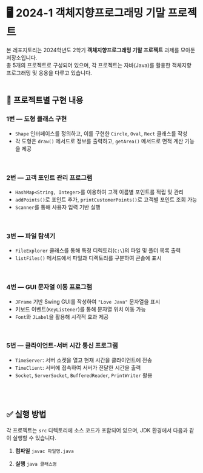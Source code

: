 # 🖥️ 2024-1 객체지향프로그래밍 기말 프로젝트

본 레포지토리는 2024학년도 2학기 **객체지향프로그래밍 기말 프로젝트** 과제를 모아둔 저장소입니다.  
총 5개의 프로젝트로 구성되어 있으며, 각 프로젝트는 자바(Java)를 활용한 객체지향 프로그래밍 및 응용을 다루고 있습니다.
<br/>
<br/>

## 📂 프로젝트별 구현 내용

### 1번 — 도형 클래스 구현
  - `Shape` 인터페이스를 정의하고, 이를 구현한 `Circle`, `Oval`, `Rect` 클래스를 작성
  - 각 도형은 `draw()` 메서드로 정보를 출력하고, `getArea()` 메서드로 면적 계산 기능을 제공
<br/>

### 2번 — 고객 포인트 관리 프로그램
  - `HashMap<String, Integer>`를 이용하여 고객 이름별 포인트를 적립 및 관리
  - `addPoints()`로 포인트 추가, `printCustomerPoints()`로 고객별 포인트 조회 가능
  - `Scanner`를 통해 사용자 입력 기반 실행
<br/>

### 3번 — 파일 탐색기
  - `FileExplorer` 클래스를 통해 특정 디렉토리(`C:\`)의 파일 및 폴더 목록 출력 
  - `listFiles()` 메서드에서 파일과 디렉토리를 구분하여 콘솔에 표시
<br/>

### 4번 — GUI 문자열 이동 프로그램
  - `JFrame` 기반 Swing GUI를 작성하여 `"Love Java"` 문자열을 표시
  - 키보드 이벤트(`KeyListener`)를 통해 문자열 위치 이동 가능
  - `Font`와 `JLabel`을 활용해 시각적 효과 제공
<br/>

### 5번 — 클라이언트-서버 시간 통신 프로그램
  - `TimeServer`: 서버 소켓을 열고 현재 시간을 클라이언트에 전송
  - `TimeClient`: 서버에 접속하여 서버가 전달한 시간을 출력
  - `Socket`, `ServerSocket`, `BufferedReader`, `PrintWriter` 활용
<br/>
<br/>

## ✅ 실행 방법

각 프로젝트는 `src` 디렉토리에 소스 코드가 포함되어 있으며, JDK 환경에서 다음과 같이 실행할 수 있습니다.

1. **컴파일**
```javac 파일명.java```

2. **실행**
```java 클래스명```
<br/>
<br/>
